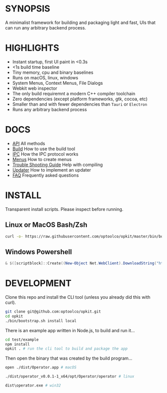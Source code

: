 # SYNOPSIS

A minimalist framework for building and packaging light and fast,
UIs that can run any arbitrary backend process.


# HIGHLIGHTS

- Instant startup, first UI paint in <0.3s
- <1s build time baseline
- Tiny memory, cpu and binary baselines
- Runs on macOS, linux, windows
- System Menus, Context Menus, File Dialogs
- Webkit web inspector
- The only build requiremnt a modern C++ compiler toolchain
- Zero dependencies (except platform frameworks, gtk, cocoa, etc)
- Smaller than and with fewer dependencies than `Tauri` or `Electron`
- Runs any arbitrary backend process


# DOCS

- [API](/docs/api.md) All methods
- [Build](/docs/build.md) How to use the build tool
- [IPC](/docs/ipc.md) How the IPC protocol works
- [Menus](/docs/menus.md) How to create menus
- [Trouble Shooting Guide](/docs/troubleshooting.md) Help with compiling
- [Updater](/docs/updater.md) How to implement an updater
- [FAQ](/docs/faq.md) Frequently asked questions


# INSTALL
Transparent install scripts. Please inspect before running.

## Linux or MacOS Bash/Zsh
```bash
curl -o- https://raw.githubusercontent.com/optoolco/opkit/master/bin/bootstrap.sh | bash -s install
```

## Windows Powershell
```ps1
& $([scriptblock]::Create((New-Object Net.WebClient).DownloadString("https://raw.githubusercontent.com/optoolco/opkit/master/bin/bootstrap.ps1"))) -Install
```


# DEVELOPMENT

Clone this repo and install the CLI tool (unless you already did this with curl).

```sh
git clone git@github.com:optoolco/opkit.git
cd opkit
./bin/bootstrap.sh install local
```

There is an example app written in Node.js, to build and run it...

```sh
cd test/example
npm install
opkit . # run the cli tool to build and package the app
```

Then open the binary that was created by the build program...

```sh
open ./dist/Operator.app # macOS
```

```sh
./dist/operator_v0.0.1-1_x64/opt/Operator/operator # linux
```

```sh
dist\operator.exe # win32
```

[01]:https://developer.apple.com/documentation/webkit/wkwebview
[00]:https://developer.apple.com/videos/play/wwdc2020/10188/
[0]:https://github.com/webview/webview/blob/master/webview.h
[1]:https://github.com/javalikescript/webview-c/blob/master/webview-cocoa.c#L508
[2]:https://github.com/PerBothner/DomTerm/blob/1a8eadb111b5c4eab8dce00f5f672801af52d8f5/native/webview.cc#L33
[4]:https://github.com/electron/electron/blob/6b6ffbdd107f4633b2b70d0e41be64aa65efc540/shell/browser/ui/cocoa/electron_menu_controller.mm
[5]:https://github.com/progrium/macdriver/blob/5eac15a75a75a7f275eca60ba2e64e6f29f16061/cocoa/NSWindow.go

